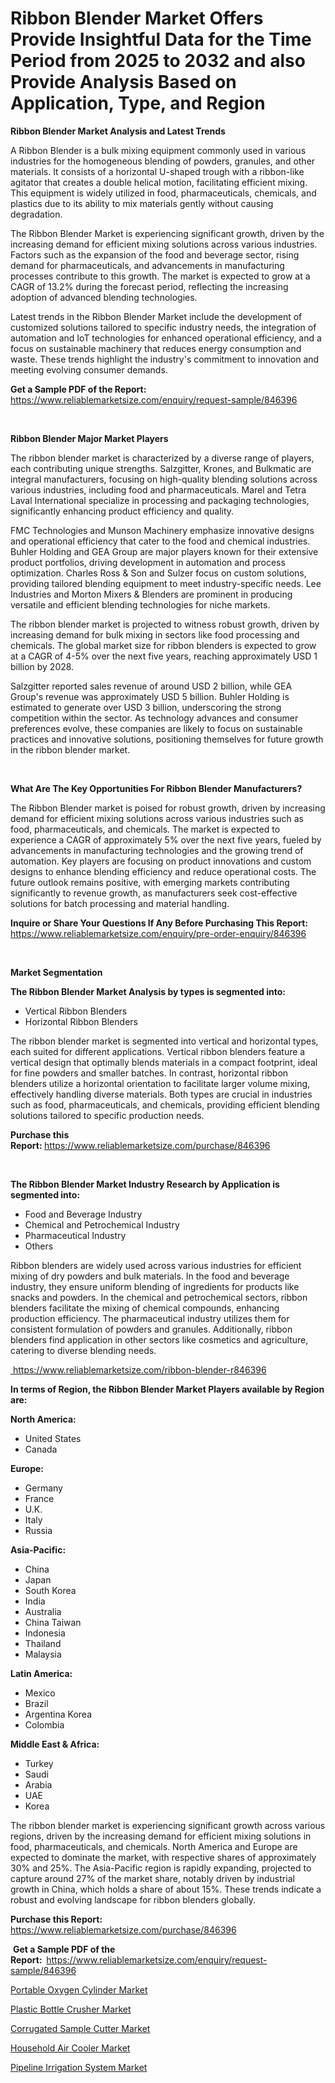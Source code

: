 <p><h1>Ribbon Blender Market Offers Provide Insightful Data for the Time Period from 2025 to 2032 and also Provide Analysis Based on Application, Type, and Region</h1></p><p><strong>Ribbon Blender Market Analysis and Latest Trends</strong></p>
<p><p>A Ribbon Blender is a bulk mixing equipment commonly used in various industries for the homogeneous blending of powders, granules, and other materials. It consists of a horizontal U-shaped trough with a ribbon-like agitator that creates a double helical motion, facilitating efficient mixing. This equipment is widely utilized in food, pharmaceuticals, chemicals, and plastics due to its ability to mix materials gently without causing degradation.</p><p>The Ribbon Blender Market is experiencing significant growth, driven by the increasing demand for efficient mixing solutions across various industries. Factors such as the expansion of the food and beverage sector, rising demand for pharmaceuticals, and advancements in manufacturing processes contribute to this growth. The market is expected to grow at a CAGR of 13.2% during the forecast period, reflecting the increasing adoption of advanced blending technologies.</p><p>Latest trends in the Ribbon Blender Market include the development of customized solutions tailored to specific industry needs, the integration of automation and IoT technologies for enhanced operational efficiency, and a focus on sustainable machinery that reduces energy consumption and waste. These trends highlight the industry's commitment to innovation and meeting evolving consumer demands.</p></p>
<p><strong>Get a Sample PDF of the Report:&nbsp;</strong> <a href="https://www.reliablemarketsize.com/enquiry/request-sample/846396?utm_campaign=2945&utm_medium=2&utm_source=Github&utm_content=ia&utm_term=10042025&utm_id=ribbon-blender">https://www.reliablemarketsize.com/enquiry/request-sample/846396</a></p>
<p>&nbsp;</p>
<p><strong>Ribbon Blender Major Market Players</strong></p>
<p><p>The ribbon blender market is characterized by a diverse range of players, each contributing unique strengths. Salzgitter, Krones, and Bulkmatic are integral manufacturers, focusing on high-quality blending solutions across various industries, including food and pharmaceuticals. Marel and Tetra Laval International specialize in processing and packaging technologies, significantly enhancing product efficiency and quality.</p><p>FMC Technologies and Munson Machinery emphasize innovative designs and operational efficiency that cater to the food and chemical industries. Buhler Holding and GEA Group are major players known for their extensive product portfolios, driving development in automation and process optimization. Charles Ross & Son and Sulzer focus on custom solutions, providing tailored blending equipment to meet industry-specific needs. Lee Industries and Morton Mixers & Blenders are prominent in producing versatile and efficient blending technologies for niche markets.</p><p>The ribbon blender market is projected to witness robust growth, driven by increasing demand for bulk mixing in sectors like food processing and chemicals. The global market size for ribbon blenders is expected to grow at a CAGR of 4-5% over the next five years, reaching approximately USD 1 billion by 2028.</p><p>Salzgitter reported sales revenue of around USD 2 billion, while GEA Group's revenue was approximately USD 5 billion. Buhler Holding is estimated to generate over USD 3 billion, underscoring the strong competition within the sector. As technology advances and consumer preferences evolve, these companies are likely to focus on sustainable practices and innovative solutions, positioning themselves for future growth in the ribbon blender market.</p></p>
<p>&nbsp;</p>
<p><strong>What Are The Key Opportunities For Ribbon Blender Manufacturers?</strong></p>
<p><p>The Ribbon Blender market is poised for robust growth, driven by increasing demand for efficient mixing solutions across various industries such as food, pharmaceuticals, and chemicals. The market is expected to experience a CAGR of approximately 5% over the next five years, fueled by advancements in manufacturing technologies and the growing trend of automation. Key players are focusing on product innovations and custom designs to enhance blending efficiency and reduce operational costs. The future outlook remains positive, with emerging markets contributing significantly to revenue growth, as manufacturers seek cost-effective solutions for batch processing and material handling.</p></p>
<p><strong>Inquire or Share Your Questions If Any Before Purchasing This Report:</strong> <a href="https://www.reliablemarketsize.com/enquiry/pre-order-enquiry/846396?utm_campaign=2945&utm_medium=2&utm_source=Github&utm_content=ia&utm_term=10042025&utm_id=ribbon-blender">https://www.reliablemarketsize.com/enquiry/pre-order-enquiry/846396</a></p>
<p>&nbsp;</p>
<p><strong>Market Segmentation</strong></p>
<p><strong>The Ribbon Blender Market Analysis by types is segmented into:</strong></p>
<p><ul><li>Vertical Ribbon Blenders</li><li>Horizontal Ribbon Blenders</li></ul></p>
<p><p>The ribbon blender market is segmented into vertical and horizontal types, each suited for different applications. Vertical ribbon blenders feature a vertical design that optimally blends materials in a compact footprint, ideal for fine powders and smaller batches. In contrast, horizontal ribbon blenders utilize a horizontal orientation to facilitate larger volume mixing, effectively handling diverse materials. Both types are crucial in industries such as food, pharmaceuticals, and chemicals, providing efficient blending solutions tailored to specific production needs.</p></p>
<p><strong>Purchase this Report:&nbsp;</strong><a href="https://www.reliablemarketsize.com/purchase/846396?utm_campaign=2945&utm_medium=2&utm_source=Github&utm_content=ia&utm_term=10042025&utm_id=ribbon-blender">https://www.reliablemarketsize.com/purchase/846396</a></p>
<p>&nbsp;</p>
<p><strong>The Ribbon Blender Market Industry Research by Application is segmented into:</strong></p>
<p><ul><li>Food and Beverage Industry</li><li>Chemical and Petrochemical Industry</li><li>Pharmaceutical Industry</li><li>Others</li></ul></p>
<p><p>Ribbon blenders are widely used across various industries for efficient mixing of dry powders and bulk materials. In the food and beverage industry, they ensure uniform blending of ingredients for products like snacks and powders. In the chemical and petrochemical sectors, ribbon blenders facilitate the mixing of chemical compounds, enhancing production efficiency. The pharmaceutical industry utilizes them for consistent formulation of powders and granules. Additionally, ribbon blenders find application in other sectors like cosmetics and agriculture, catering to diverse blending needs.</p></p>
<p><a href="https://www.reliablemarketsize.com/ribbon-blender-r846396?utm_campaign=2945&utm_medium=2&utm_source=Github&utm_content=ia&utm_term=10042025&utm_id=ribbon-blender">&nbsp;https://www.reliablemarketsize.com/ribbon-blender-r846396</a></p>
<p><strong>In terms of Region, the Ribbon Blender Market Players available by Region are:</strong></p>
<p>
    <p> <strong> North America: </strong>
        <ul>
            <li>United States</li>
            <li>Canada</li>
        </ul>
        </p> 
    <p> <strong> Europe: </strong>
        <ul>
            <li>Germany</li>
            <li>France</li>
            <li>U.K.</li>
            <li>Italy</li>
            <li>Russia</li>
        </ul>
        </p> 
    <p> <strong> Asia-Pacific: </strong>
        <ul>
            <li>China</li>
            <li>Japan</li>
            <li>South Korea</li>
            <li>India</li>
            <li>Australia</li>
            <li>China Taiwan</li>
            <li>Indonesia</li>
            <li>Thailand</li>
            <li>Malaysia</li>
        </ul>
        </p> 
    <p> <strong> Latin America: </strong>
        <ul>
            <li>Mexico</li>
            <li>Brazil</li>
            <li>Argentina Korea</li>
            <li>Colombia</li>
        </ul>
        </p> 
    <p> <strong> Middle East & Africa: </strong>
        <ul>
            <li>Turkey</li>
            <li>Saudi</li>
            <li>Arabia</li>
            <li>UAE</li>
            <li>Korea</li>
        </ul>
    </p>
    </p>
<p><p>The ribbon blender market is experiencing significant growth across various regions, driven by the increasing demand for efficient mixing solutions in food, pharmaceuticals, and chemicals. North America and Europe are expected to dominate the market, with respective shares of approximately 30% and 25%. The Asia-Pacific region is rapidly expanding, projected to capture around 27% of the market share, notably driven by industrial growth in China, which holds a share of about 15%. These trends indicate a robust and evolving landscape for ribbon blenders globally.</p></p>
<p><strong>Purchase this Report: </strong><a href="https://www.reliablemarketsize.com/purchase/846396?utm_campaign=2945&utm_medium=2&utm_source=Github&utm_content=ia&utm_term=10042025&utm_id=ribbon-blender">https://www.reliablemarketsize.com/purchase/846396</a></p>
<p>&nbsp;<strong>Get a Sample PDF of the Report:&nbsp;&nbsp;</strong><a href="https://www.reliablemarketsize.com/enquiry/request-sample/846396?utm_campaign=2945&utm_medium=2&utm_source=Github&utm_content=ia&utm_term=10042025&utm_id=ribbon-blender">https://www.reliablemarketsize.com/enquiry/request-sample/846396</a></p>
<p><strong></strong></p>
<p><p><a href="https://github.com/norbeludie83/Market-Research-Report-List-1/blob/main/portable-oxygen-cylinder-market.md?utm_campaign=2945&utm_medium=2&utm_source=Github&utm_content=ia&utm_term=10042025&utm_id=ribbon-blender">Portable Oxygen Cylinder Market</a></p><p><a href="https://github.com/shirleenfraker87/Market-Research-Report-List-1/blob/main/plastic-bottle-crusher-market.md?utm_campaign=2945&utm_medium=2&utm_source=Github&utm_content=ia&utm_term=10042025&utm_id=ribbon-blender">Plastic Bottle Crusher Market</a></p><p><a href="https://github.com/AshrafKhan865/Market-Research-Report-List-2/blob/main/corrugated-sample-cutter-market.md?utm_campaign=2945&utm_medium=2&utm_source=Github&utm_content=ia&utm_term=10042025&utm_id=ribbon-blender">Corrugated Sample Cutter Market</a></p><p><a href="https://github.com/JosephineMcguire65/Market-Research-Report-List-2/blob/main/household-air-cooler-market.md?utm_campaign=2945&utm_medium=2&utm_source=Github&utm_content=ia&utm_term=10042025&utm_id=ribbon-blender">Household Air Cooler Market</a></p><p><a href="https://github.com/jerhoskinson197676/Market-Research-Report-List-1/blob/main/pipeline-irrigation-system-market.md?utm_campaign=2945&utm_medium=2&utm_source=Github&utm_content=ia&utm_term=10042025&utm_id=ribbon-blender">Pipeline Irrigation System Market</a></p></p>